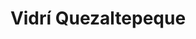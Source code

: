 ---
title: "Vidrí Quezaltepeque"
url: /quezaltepeque/vidri-quezaltepeque/
shop: hágalo usted mismo
---